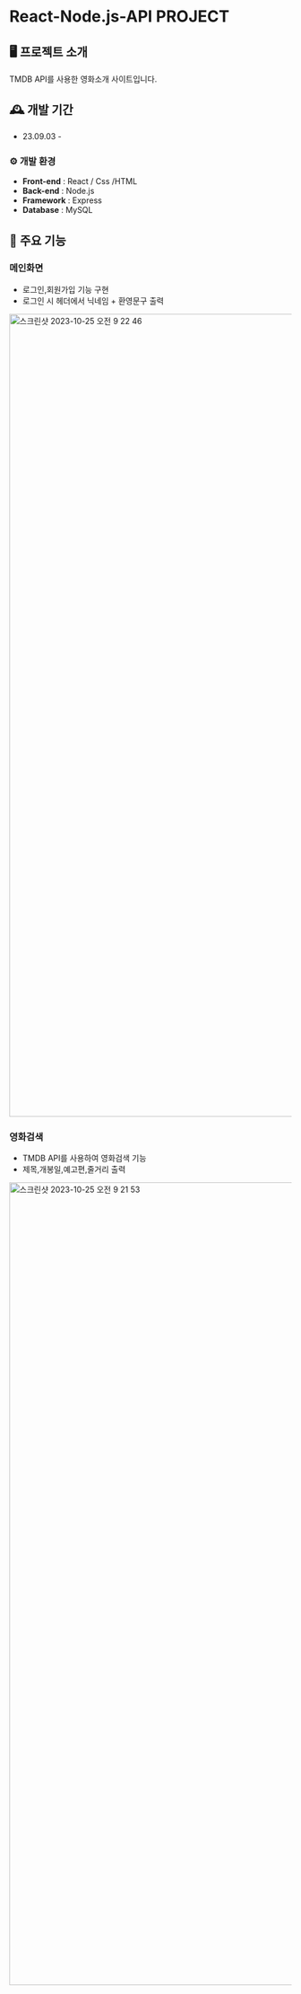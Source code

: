 # React-Node.js-API PROJECT



## 🖥 프로젝트 소개
TMDB API를 사용한 영화소개 사이트입니다.
<br>

## 🕰 개발 기간
* 23.09.03 -

### ⚙ 개발 환경

- **Front-end** : React / Css /HTML
- **Back-end** : Node.js
- **Framework** : Express
- **Database** : MySQL


## 📌 주요 기능
### 메인화면
- 로그인,회원가입 기능 구현
- 로그인 시 헤더에서 닉네임 + 환영문구 출력
<img width="1430" alt="스크린샷 2023-10-25 오전 9 22 46" src="https://github.com/KayGenius/Movie_project/assets/138184932/a94ec551-4dc1-4fe2-8271-4fcb419e4556">

### 영화검색
- TMDB API를 사용하여 영화검색 기능
- 제목,개봉일,예고편,줄거리 출력
<img width="1430" alt="스크린샷 2023-10-25 오전 9 21 53" src="https://github.com/KayGenius/Movie_project/assets/138184932/bfdb74ed-3713-4ba0-b597-31d324ac4e9c">
